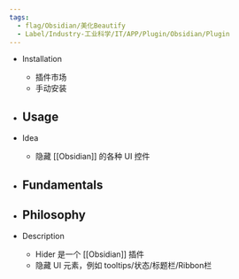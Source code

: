 ```yaml
---
tags:
  - flag/Obsidian/美化Beautify
  - Label/Industry-工业科学/IT/APP/Plugin/Obsidian/Plugin
---
```


- Installation
    - 插件市场
    - 手动安装

- Usage
    - 

- Idea
    - 隐藏 [[Obsidian]] 的各种 UI 控件

- Fundamentals
    - 

- Philosophy
    - 

- Description
    - Hider 是一个 [[Obsidian]] 插件
    - 隐藏 UI 元素，例如 tooltips/状态/标题栏/Ribbon栏

